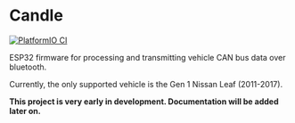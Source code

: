 # Candle
[![PlatformIO CI](https://github.com/djh20/candle/actions/workflows/pio.yml/badge.svg)](https://github.com/djh20/candle/actions/workflows/pio.yml)

ESP32 firmware for processing and transmitting vehicle CAN bus data over bluetooth.

Currently, the only supported vehicle is the Gen 1 Nissan Leaf (2011-2017).

**This project is very early in development. Documentation will be added later on.**
